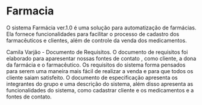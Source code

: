 # Farmacia
O sistema Farmácia ver.1.0 é uma solução para automatização de farmácias. Ela fornece funcionalidades para facilitar o processo de cadastro dos farmacêuticos e clientes, além de controle da venda dos medicamentos.

Camila  Varjão - Documento de Requisitos.
O documento de requisitos foi elaborado para aparesentar nossas fontes de contato , como cliente, a dona da farmácia e o farmacêutico. Os requisitos do sistema forma pensados para serem uma maneira mais fácil de realizar a venda e para que todos os cliente saiam satisfeito.
O documento de especificação apresenta os  integrantes do grupo e uma descrição do sistema, além disso apresenta as funcionalidades do sistema, como cadastrar cliente e os medicamentos e a fontes de contato.
